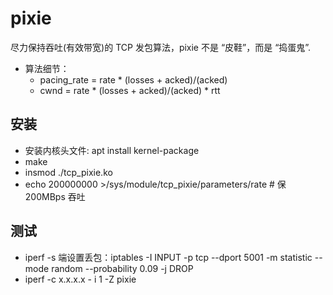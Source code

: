 # pixie
尽力保持吞吐(有效带宽)的 TCP 发包算法，pixie 不是 “皮鞋”，而是 “捣蛋鬼”.

- 算法细节：
  - pacing_rate = rate * (losses + acked)/(acked)
  - cwnd = rate * (losses + acked)/(acked) * rtt


## 安装
- 安装内核头文件: apt install kernel-package
- make
- insmod ./tcp_pixie.ko
- echo 200000000 >/sys/module/tcp_pixie/parameters/rate # 保 200MBps 吞吐

## 测试
- iperf -s 端设置丢包：iptables -I INPUT -p tcp --dport 5001 -m statistic --mode random --probability 0.09 -j DROP
- iperf -c x.x.x.x - i 1 -Z pixie
